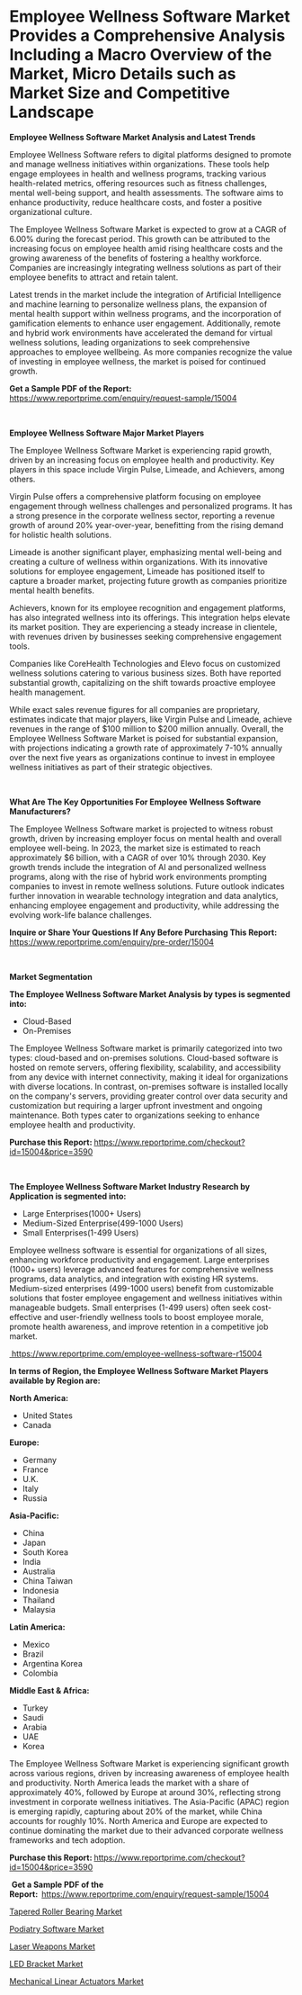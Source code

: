 <p><h1>Employee Wellness Software Market Provides a Comprehensive Analysis Including a Macro Overview of the Market, Micro Details such as Market Size and Competitive Landscape</h1></p><p><strong>Employee Wellness Software Market Analysis and Latest Trends</strong></p>
<p><p>Employee Wellness Software refers to digital platforms designed to promote and manage wellness initiatives within organizations. These tools help engage employees in health and wellness programs, tracking various health-related metrics, offering resources such as fitness challenges, mental well-being support, and health assessments. The software aims to enhance productivity, reduce healthcare costs, and foster a positive organizational culture.</p><p>The Employee Wellness Software Market is expected to grow at a CAGR of 6.00% during the forecast period. This growth can be attributed to the increasing focus on employee health amid rising healthcare costs and the growing awareness of the benefits of fostering a healthy workforce. Companies are increasingly integrating wellness solutions as part of their employee benefits to attract and retain talent.</p><p>Latest trends in the market include the integration of Artificial Intelligence and machine learning to personalize wellness plans, the expansion of mental health support within wellness programs, and the incorporation of gamification elements to enhance user engagement. Additionally, remote and hybrid work environments have accelerated the demand for virtual wellness solutions, leading organizations to seek comprehensive approaches to employee wellbeing. As more companies recognize the value of investing in employee wellness, the market is poised for continued growth.</p></p>
<p><strong>Get a Sample PDF of the Report:&nbsp;</strong> <a href="https://www.reportprime.com/enquiry/request-sample/15004?utm_campaign=1552&utm_medium=2&utm_source=Github&utm_content=ia&utm_term=18102024&utm_id=employee-wellness-software">https://www.reportprime.com/enquiry/request-sample/15004</a></p>
<p>&nbsp;</p>
<p><strong>Employee Wellness Software Major Market Players</strong></p>
<p><p>The Employee Wellness Software Market is experiencing rapid growth, driven by an increasing focus on employee health and productivity. Key players in this space include Virgin Pulse, Limeade, and Achievers, among others. </p><p>Virgin Pulse offers a comprehensive platform focusing on employee engagement through wellness challenges and personalized programs. It has a strong presence in the corporate wellness sector, reporting a revenue growth of around 20% year-over-year, benefitting from the rising demand for holistic health solutions.</p><p>Limeade is another significant player, emphasizing mental well-being and creating a culture of wellness within organizations. With its innovative solutions for employee engagement, Limeade has positioned itself to capture a broader market, projecting future growth as companies prioritize mental health benefits.</p><p>Achievers, known for its employee recognition and engagement platforms, has also integrated wellness into its offerings. This integration helps elevate its market position. They are experiencing a steady increase in clientele, with revenues driven by businesses seeking comprehensive engagement tools.</p><p>Companies like CoreHealth Technologies and Elevo focus on customized wellness solutions catering to various business sizes. Both have reported substantial growth, capitalizing on the shift towards proactive employee health management.</p><p>While exact sales revenue figures for all companies are proprietary, estimates indicate that major players, like Virgin Pulse and Limeade, achieve revenues in the range of $100 million to $200 million annually. Overall, the Employee Wellness Software Market is poised for substantial expansion, with projections indicating a growth rate of approximately 7-10% annually over the next five years as organizations continue to invest in employee wellness initiatives as part of their strategic objectives.</p></p>
<p>&nbsp;</p>
<p><strong>What Are The Key Opportunities For Employee Wellness Software Manufacturers?</strong></p>
<p><p>The Employee Wellness Software market is projected to witness robust growth, driven by increasing employer focus on mental health and overall employee well-being. In 2023, the market size is estimated to reach approximately $6 billion, with a CAGR of over 10% through 2030. Key growth trends include the integration of AI and personalized wellness programs, along with the rise of hybrid work environments prompting companies to invest in remote wellness solutions. Future outlook indicates further innovation in wearable technology integration and data analytics, enhancing employee engagement and productivity, while addressing the evolving work-life balance challenges.</p></p>
<p><strong>Inquire or Share Your Questions If Any Before Purchasing This Report:</strong> <a href="https://www.reportprime.com/enquiry/pre-order/15004?utm_campaign=1552&utm_medium=2&utm_source=Github&utm_content=ia&utm_term=18102024&utm_id=employee-wellness-software">https://www.reportprime.com/enquiry/pre-order/15004</a></p>
<p>&nbsp;</p>
<p><strong>Market Segmentation</strong></p>
<p><strong>The Employee Wellness Software Market Analysis by types is segmented into:</strong></p>
<p><ul><li>Cloud-Based</li><li>On-Premises</li></ul></p>
<p><p>The Employee Wellness Software market is primarily categorized into two types: cloud-based and on-premises solutions. Cloud-based software is hosted on remote servers, offering flexibility, scalability, and accessibility from any device with internet connectivity, making it ideal for organizations with diverse locations. In contrast, on-premises software is installed locally on the company's servers, providing greater control over data security and customization but requiring a larger upfront investment and ongoing maintenance. Both types cater to organizations seeking to enhance employee health and productivity.</p></p>
<p><strong>Purchase this Report:&nbsp;</strong><a href="https://www.reportprime.com/checkout?id=15004&price=3590&utm_campaign=1552&utm_medium=2&utm_source=Github&utm_content=ia&utm_term=18102024&utm_id=employee-wellness-software">https://www.reportprime.com/checkout?id=15004&price=3590</a></p>
<p>&nbsp;</p>
<p><strong>The Employee Wellness Software Market Industry Research by Application is segmented into:</strong></p>
<p><ul><li>Large Enterprises(1000+ Users)</li><li>Medium-Sized Enterprise(499-1000 Users)</li><li>Small Enterprises(1-499 Users)</li></ul></p>
<p><p>Employee wellness software is essential for organizations of all sizes, enhancing workforce productivity and engagement. Large enterprises (1000+ users) leverage advanced features for comprehensive wellness programs, data analytics, and integration with existing HR systems. Medium-sized enterprises (499-1000 users) benefit from customizable solutions that foster employee engagement and wellness initiatives within manageable budgets. Small enterprises (1-499 users) often seek cost-effective and user-friendly wellness tools to boost employee morale, promote health awareness, and improve retention in a competitive job market.</p></p>
<p><a href="https://www.reportprime.com/employee-wellness-software-r15004?utm_campaign=1552&utm_medium=2&utm_source=Github&utm_content=ia&utm_term=18102024&utm_id=employee-wellness-software">&nbsp;https://www.reportprime.com/employee-wellness-software-r15004</a></p>
<p><strong>In terms of Region, the Employee Wellness Software Market Players available by Region are:</strong></p>
<p>
    <p> <strong> North America: </strong>
        <ul>
            <li>United States</li>
            <li>Canada</li>
        </ul>
        </p> 
    <p> <strong> Europe: </strong>
        <ul>
            <li>Germany</li>
            <li>France</li>
            <li>U.K.</li>
            <li>Italy</li>
            <li>Russia</li>
        </ul>
        </p> 
    <p> <strong> Asia-Pacific: </strong>
        <ul>
            <li>China</li>
            <li>Japan</li>
            <li>South Korea</li>
            <li>India</li>
            <li>Australia</li>
            <li>China Taiwan</li>
            <li>Indonesia</li>
            <li>Thailand</li>
            <li>Malaysia</li>
        </ul>
        </p> 
    <p> <strong> Latin America: </strong>
        <ul>
            <li>Mexico</li>
            <li>Brazil</li>
            <li>Argentina Korea</li>
            <li>Colombia</li>
        </ul>
        </p> 
    <p> <strong> Middle East & Africa: </strong>
        <ul>
            <li>Turkey</li>
            <li>Saudi</li>
            <li>Arabia</li>
            <li>UAE</li>
            <li>Korea</li>
        </ul>
    </p>
    </p>
<p><p>The Employee Wellness Software Market is experiencing significant growth across various regions, driven by increasing awareness of employee health and productivity. North America leads the market with a share of approximately 40%, followed by Europe at around 30%, reflecting strong investment in corporate wellness initiatives. The Asia-Pacific (APAC) region is emerging rapidly, capturing about 20% of the market, while China accounts for roughly 10%. North America and Europe are expected to continue dominating the market due to their advanced corporate wellness frameworks and tech adoption.</p></p>
<p><strong>Purchase this Report: </strong><a href="https://www.reportprime.com/checkout?id=15004&price=3590&utm_campaign=1552&utm_medium=2&utm_source=Github&utm_content=ia&utm_term=18102024&utm_id=employee-wellness-software">https://www.reportprime.com/checkout?id=15004&price=3590</a></p>
<p>&nbsp;<strong>Get a Sample PDF of the Report:&nbsp;&nbsp;</strong><a href="https://www.reportprime.com/enquiry/request-sample/15004?utm_campaign=1552&utm_medium=2&utm_source=Github&utm_content=ia&utm_term=18102024&utm_id=employee-wellness-software">https://www.reportprime.com/enquiry/request-sample/15004</a></p>
<p><strong></strong></p>
<p><p><a href="https://www.linkedin.com/pulse/tapered-roller-bearing-market-growth-segmentation-regional-jzeje?utm_campaign=1552&utm_medium=2&utm_source=Github&utm_content=ia&utm_term=18102024&utm_id=employee-wellness-software">Tapered Roller Bearing Market</a></p><p><a href="https://github.com/MarciaRunte/Market-Research-Report-List-1/blob/main/podiatry-software-market.md?utm_campaign=1552&utm_medium=2&utm_source=Github&utm_content=ia&utm_term=18102024&utm_id=employee-wellness-software">Podiatry Software Market</a></p><p><a href="https://www.linkedin.com/pulse/laser-weapons-market-research-report-forecast-growth-prospects-rhz7e?utm_campaign=1552&utm_medium=2&utm_source=Github&utm_content=ia&utm_term=18102024&utm_id=employee-wellness-software">Laser Weapons Market</a></p><p><a href="https://www.linkedin.com/pulse/global-led-bracket-market-landscape-future-trends-strategic-forecast-8zvse?utm_campaign=1552&utm_medium=2&utm_source=Github&utm_content=ia&utm_term=18102024&utm_id=employee-wellness-software">LED Bracket Market</a></p><p><a href="https://www.linkedin.com/pulse/mechanical-linear-actuators-market-segmentation-geographical-aim5e?utm_campaign=1552&utm_medium=2&utm_source=Github&utm_content=ia&utm_term=18102024&utm_id=employee-wellness-software">Mechanical Linear Actuators Market</a></p></p>